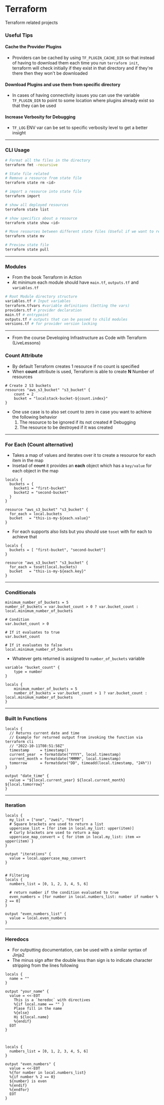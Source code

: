 # Terraform
Terraform related projects

### Useful Tips
#### Cache the Provider Plugins
- Providers can be cached by using `TF_PLUGIN_CACHE_DIR` so that instead of having to download them each time you run `terraform init`, terraform will check initially if they exist in that directory and if they're there then they won't be downloaded

#### Download Plugins and use them from specific directory
- In cases of having connectivity issues you can use the variable `TF_PLUGIN_DIR` to point to some location where plugins already exist so that they can be used

#### Increase Verbosity for Debugging 
- `TF_LOG` ENV var can be set to specific verbosity level to get a better insight

---

### CLI Usage 
```bash
# Format all the files in the directory
terraform fmt -recursive

# State file related
# Remove a resource from state file
terraform state rm <id>

# import a resource into state file
terraform import

# show all deployed resources 
terraform state list 

# show specifics about a resource 
terraform state show <id>

# Move resources between different state files (Useful if we want to rename resources but don't want to destroy and re-create them)
terraform state mv

# Preview state file 
terraform state pull
```

---

### Modules
- From the book Terraform in Action
- At minimum each module should have `main.tf`, `outputs.tf` and `variables.tf`

```bash
# Root Module directory structure
variables.tf # Input variables
terraform.tfvars #variable definitions (Setting the vars)
providers.tf # provider declaration
main.tf # entrypoint
outputs.tf # outputs that can be passed to child modules 
versions.tf # for provider version locking
```

---

- From the course Developing Infrastructure as Code with Terraform (LiveLessons)

### Count Attribute
- By default Terraform creates 1 resource if no count is specified
- When **count** attribute is used, Terraform is able to create **N** Number of resources

```hcl
# Create 2 S3 buckets
resources "aws_s3_bucket" "s3_bucket" {
    count = 2
    bucket = "localstack-bucket-${count.index}"
}
```
- One use case is to also set count to zero in case you want to achieve the following behavior
  1. The resource to be ignored if its not created # Debugging
  2. The resource to be destroyed if it was created

---

### For Each (Count alternative)
- Takes a map of values and iterates over it to create a resource for each item in the map
- Insetad of ~~count~~ it provides an **each** object which has a `key/value` for each object in the map

```hcl
locals {
  buckets = {
    bucket1 = "first-bucket"
    bucket2 = "second-bucket"
  }
}

resource "aws_s3_bucket" "s3_bucket" {
  for_each = local.buckets
  bucket   = "this-is-my-${each.value}"
}
```

- For each supports also lists but you should use `toset` with for each to achieve that

```hcl
locals {
  buckets = [ "first-bucket", "second-bucket"]
}

resource "aws_s3_bucket" "s3_bucket" {
  for_each = toset(local.buckets)
  bucket   = "this-is-my-${each.key}"
}
```

---

### Conditionals
```hcl
minimum_number_of_buckets = 5
number_of_buckets = var.bucket_count > 0 ? var.bucket_count : local.minimum_number_of_buckets

# Condition
var.bucket_count > 0

# If it evaluates to true
var.bucket_count

# If it evaluates to false
local.minimum_number_of_buckets
```
- Whatever gets returned is assigned to `number_of_buckets` variable

```hcl
variable "bucket_count" {
    type = number
}

locals {
    minimum_number_of_buckets = 5
    number_of_buckets = var.bucket_count > 1 ? var.bucket_count : local.minimum_number_of_buckets 
}
```

---

### Built In Functions
```hcl
locals {
  // Returns current date and time
  // Example for returned output from invoking the function via terraform cli
  // "2022-10-11T08:51:58Z"
  timestamp     = timestamp()
  current_year  = formatdate("YYYY", local.timestamp)
  current_month = formatdate("MMMM", local.timestamp)
  tomorrow      = formatdate("DD", timeadd(local.timestamp, "24h"))
}

output "date_time" {
  value = "${local.current_year} ${local.current_month} ${local.tomorrow}"
}

```

---

### Iteration
```hcl
locals {
  my_list = ["one", "zwei", "three"]
  # Square brackets are used to return a list
  uppercase_list = [for item in local.my_list: upper(item)]
  # Curly brackets are used to return a map
  uppercase_map_convert = { for item in local.my_list: item => upper(item) } 
}

output "iterations" {
  value = local.uppercase_map_convert
}


# Filtering 
locals {
  numbers_list = [0, 1, 2, 3, 4, 5, 6]

  # return number if the condition evaluated to true
  even_numbers = [for number in local.numbers_list: number if number % 2 == 0]
}

output "even_numbers_list" {
  value = local.even_numbers
}
```

---

### Heredocs
- For outputting documentation, can be used with a similar syntax of Jinja2
- The minus sign after the double less than sign is to indicate character stripping from the lines following

```hcl
locals {
  name = ""
}

output "your_name" {
  value = <<-EOT
    This is a `heredoc` with directives
    %{if local.name == "" }
    Plase fill in the name
    %{else}
    Hi ${local.name}
    %{endif}  
  EOT
}



locals {
  numbers_list = [0, 1, 2, 3, 4, 5, 6]
}

output "even_numbers" {
  value = <<-EOT
  %{for number in local.numbers_list}
  %{if number % 2 == 0}
  ${number} is even
  %{endif}
  %{endfor}
  EOT
} 


```